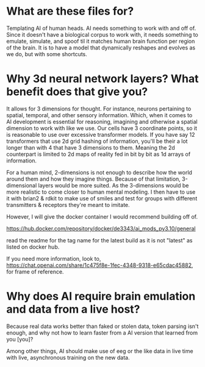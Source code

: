 # What are these files for?

Templating AI of human heads. AI needs something to work with and off of. Since it doesn't have a biological corpus to work with, it needs something to emulate, simulate, and
 spoof til it matches human brain function per region of the brain. It is to have a model that dynamically reshapes and evolves as we do, but with some shortcuts.

# Why 3d neural network layers? What benefit does that give you?

It allows for 3 dimensions for thought. For instance, neurons pertaining to spatial, temporal, and other sensory information. Which, when it comes to AI development is essential for
 reasoning, imagining and otherwise a spatial dimension to work with like we use. Our cells have 3 coordinate points, so it is reasonable to use over excessive transformer models.
If you have say 12 transformers that use 2d grid hashing of information, you'll be their a lot longer than with 4 that have 3 dimensions to them. Meaning the 2d counterpart is
 limited to 2d maps of reality fed in bit by bit as 1d arrays of information.

For a human mind, 2-dimensions is not enough to describe how the world around them and how they imagine things. Because of that limitation, 3-dimensional layers would be more suited. As the 3-dimensions would be more realistic to come closer to human mental modeling. I then have to use it with brian2 & rdkit to make use of smiles and test for groups with different transmitters & receptors they're meant to imitate. 

However, I will give the docker container I would recommend building off of. 

https://hub.docker.com/repository/docker/de3343/ai_mods_py3.10/general

read the readme for the tag name for the latest build as it is not "latest" as listed on docker hub.

If you need more information, look to, https://chat.openai.com/share/1c475f8e-1fec-4348-9318-e65cdac45882, for frame of reference.

# Why does AI require brain emulation and data from a live host?

Because real data works better than faked or stolen data, token parsing isn't enough, and why not how to learn faster from a AI version that learned from you [you]? 

Among other things, AI should make use of eeg or the like data in live time with live, asynchronous training on the new data.
